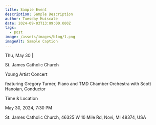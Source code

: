 ```yaml
---
title: Sample Event
description: Sample Description
author: Tuesday Muiscale
date: 2024-09-03T13:09:00.000Z
tags:
  - post
image: /assets/images/blog/1.png
imageAlt: Sample Caption
---
```

Thu, May 30  |  



St. James Catholic Church

Young Artist Concert



featuring Gregory Turner, Piano and TMD Chamber Orchestra with Scott Hanoian, Conductor



Time & Location



May 30, 2024, 7:30 PM



St. James Catholic Church, 46325 W 10 Mile Rd, Novi, MI 48374, USA
